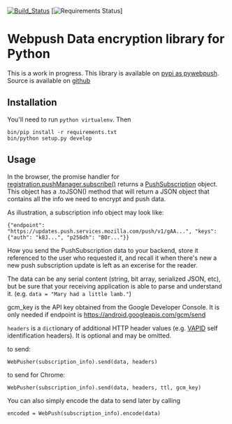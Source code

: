 [![Build_Status](https://travis-ci.org/jrconlin/pywebpush.svg?branch=master)](https://travis-ci.org/jrconlin/pywebpush)
[![Requirements
Status](https://requires.io/github/web-push-libs/pywebpush/requirements.svg?branch=master)]


# Webpush Data encryption library for Python

This is a work in progress.
This library is available on [pypi as
pywebpush](https://pypi.python.org/pypi/pywebpush).
Source is available on [github](https://github.com/jrconlin/pywebpush)

## Installation

You'll need to run `python virtualenv`.
Then
```
bin/pip install -r requirements.txt
bin/python setup.py develop
```

## Usage

In the browser, the promise handler for
[registration.pushManager.subscribe()](https://developer.mozilla.org/en-US/docs/Web/API/PushManager/subscribe)
returns a
[PushSubscription](https://developer.mozilla.org/en-US/docs/Web/API/PushSubscription)
object. This object has a .toJSON() method that will return a JSON
object that contains all the info we need to encrypt and push data.

As illustration, a subscription info object may look like:
```
{"endpoint": "https://updates.push.services.mozilla.com/push/v1/gAA...", "keys": {"auth": "k8J...", "p256dh": "BOr..."}}
```

How you send the PushSubscription data to your backend, store it
referenced to the user who requested it, and recall it when there's
new a new push subscription update is left as an excerise for the
reader.

The data can be any serial content (string, bit array, serialized
JSON, etc), but be sure that your receiving application is able to
parse and understand it. (e.g. `data = "Mary had a little lamb."`)

gcm_key is the API key obtained from the Google Developer Console.
It is only needed if endpoint is
https://android.googleapis.com/gcm/send

`headers` is a `dict`ionary of additional HTTP header values (e.g.
[VAPID](https://github.com/mozilla-services/vapid/tree/master/python)
self identification headers). It is optional and may be omitted.

to send:
```
WebPusher(subscription_info).send(data, headers)
```
to send for Chrome:
```
WebPusher(subscription_info).send(data, headers, ttl, gcm_key)
```

You can also simply encode the data to send later by calling

```
encoded = WebPush(subscription_info).encode(data)
```
